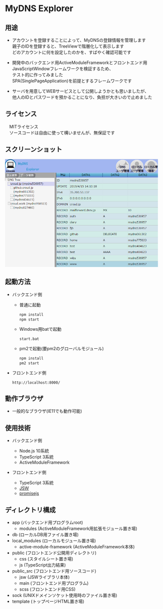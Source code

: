 # MyDNS Explorer

## 用途

- アカウントを登録することによって、MyDNSの登録情報を管理します  
親子のIDを登録すると、TreeViewで階層化して表示します  
どのアカウントに何を設定したのかを、すばやく確認可能です  

- 開発中のバックエンド用ActiveModuleFrameworkとフロントエンド用JavaScriptWindowフレームワークを検証するため、  
テスト的に作ってみました  
SPA(SinglePageApplication)を前提とするフレームワークです  

- サーバを用意してWEBサービスとして公開しようかとも思いましたが、  
 他人のIDとパスワードを預かることになり、負担が大きいので止めました  

## ライセンス
　MITライセンス  
　ソースコードは自由に使って構いませんが、無保証です  

## スクリーンショット
![スクリーンショット](https://raw.githubusercontent.com/activemoduleframework/MyDNS-Explorer/sc/ScreenShot01.png)

## 起動方法

- バックエンド側
  - 普通に起動
	```
	npm install
	npm start
	```
  - Windows用batで起動
	```
	start.bat
	```
  - pm2で起動(要pm2のグローバルモジュール)
  	```
	npm install
	pm2 start
	```

- フロントエンド側
	```
	http://localhost:8000/
	```

## 動作ブラウザ
- 一般的なブラウザ(IE11でも動作可能)

## 使用技術

- バックエンド側
	- Node.js 10系統
	- TypeScript 3系統
	- ActiveModuleFramework

- フロントエンド側
	- TypeScript 3系統
	- [JSW](https://croud.jp/?p=484)
	- [promisejs](https://www.promisejs.org/)


## ディレクトリ構成

- app (バックエンド用プログラムroot)
  - modules (ActiveModuleFramework用拡張モジュール置き場)
- db (ローカルDB用ファイル置き場)
- local_modules (ローカルモジュール置き場)
  - active-module-framework (ActiveModuleFramework本体)
- public (フロントエンド公開用ディレクトリ)
  - css (スタイルシート置き場)
  - js (TypeScript出力結果)
- public_src (フロントエンド用ソースコード)
  - jsw (JSWライブラリ本体)
  - main (フロントエンド用プログラム)
  - scss (フロントエンド用CSS)
- sock (UNIXドメインソケット使用時のファイル置き場)
- template (トップページHTML置き場)
